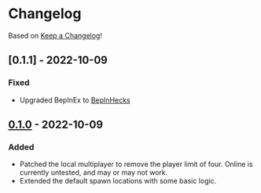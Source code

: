 # Changelog
Based on [Keep a Changelog](https://keepachangelog.com/en/1.0.0/)!

## [0.1.1] - 2022-10-09
### Fixed
 - Upgraded BepInEx to [BepInHecks](https://github.com/cobwebsh/BepInEx)

## [0.1.0] - 2022-10-09
### Added
 - Patched the local multiplayer to remove the player limit of four. Online is currently untested, and may or may not work.
 - Extended the default spawn locations with some basic logic.

 [Unreleased]: https://github.com/Senyksia/InfiniteFriends/compare/v0.1.0...HEAD
 [0.1.0]: https://github.com/Senyksia/InfiniteFriends/releases/tag/v0.1.0